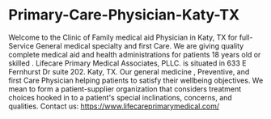 # Primary-Care-Physician-Katy-TX
Welcome to the Clinic of Family medical aid Physician in Katy, TX for full-Service General medical specialty and first Care. We are giving quality complete medical aid and health administrations for patients 18 years old or skilled . Lifecare Primary Medical Associates, PLLC. is situated in 633 E Fernhurst Dr suite 202. Katy, TX. Our general medicine , Preventive, and first Care Physician helping patients to satisfy their wellbeing objectives. We mean to form a patient-supplier organization that considers treatment choices hooked in to a patient's special inclinations, concerns, and qualities. Contact us: https://www.lifecareprimarymedical.com/
